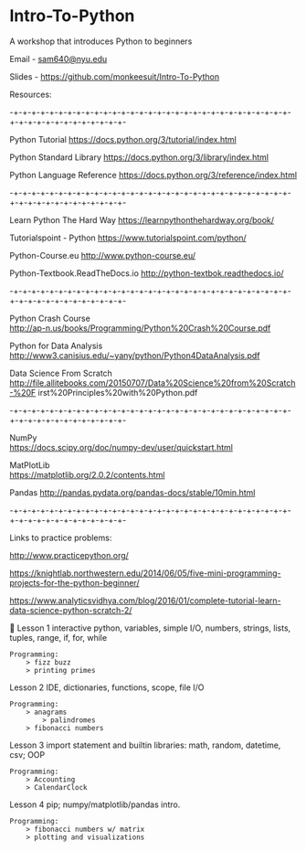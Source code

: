 # Intro-To-Python
A workshop that introduces Python to beginners

Email - sam640@nyu.edu

Slides - https://github.com/monkeesuit/Intro-To-Python

Resources:

-+-+-+-+-+-+-+-+-+-+-+-+-+-+-+-+-+-+-+-+-+-+-+-+-+-+-+-+-+-+-+-+-+-+-+-+-+-+-+-+-+-+-+-+-

Python Tutorial				https://docs.python.org/3/tutorial/index.html 

Python Standard Library			https://docs.python.org/3/library/index.html 

Python Language Reference			https://docs.python.org/3/reference/index.html 

-+-+-+-+-+-+-+-+-+-+-+-+-+-+-+-+-+-+-+-+-+-+-+-+-+-+-+-+-+-+-+-+-+-+-+-+-+-+-+-+-+-+-+-+-

Learn Python The Hard Way			https://learnpythonthehardway.org/book/ 

Tutorialspoint - Python			https://www.tutorialspoint.com/python/

Python-Course.eu				http://www.python-course.eu/

Python-Textbook.ReadTheDocs.io		http://python-textbok.readthedocs.io/

-+-+-+-+-+-+-+-+-+-+-+-+-+-+-+-+-+-+-+-+-+-+-+-+-+-+-+-+-+-+-+-+-+-+-+-+-+-+-+-+-+-+-+-+-

Python Crash Course				
http://ap-n.us/books/Programming/Python%20Crash%20Course.pdf

Python for Data Analysis
http://www3.canisius.edu/~yany/python/Python4DataAnalysis.pdf

Data Science From Scratch
http://file.allitebooks.com/20150707/Data%20Science%20from%20Scratch-%20F
irst%20Principles%20with%20Python.pdf

-+-+-+-+-+-+-+-+-+-+-+-+-+-+-+-+-+-+-+-+-+-+-+-+-+-+-+-+-+-+-+-+-+-+-+-+-+-+-+-+-+-+-+-+-

NumPy					
https://docs.scipy.org/doc/numpy-dev/user/quickstart.html

MatPlotLib					
https://matplotlib.org/2.0.2/contents.html

Pandas
http://pandas.pydata.org/pandas-docs/stable/10min.html
	
-+-+-+-+-+-+-+-+-+-+-+-+-+-+-+-+-+-+-+-+-+-+-+-+-+-+-+-+-+-+-+-+-+-+-+-+-+-+-+-+-+-+-+-+-

Links to practice problems:

http://www.practicepython.org/

https://knightlab.northwestern.edu/2014/06/05/five-mini-programming-projects-for-the-python-beginner/

https://www.analyticsvidhya.com/blog/2016/01/complete-tutorial-learn-data-science-python-scratch-2/




Lesson 1
interactive python, variables, simple I/O, numbers, strings, lists, tuples, range, if, for, while

	Programming:
		> fizz buzz
		> printing primes

Lesson 2
IDE, dictionaries, functions, scope, file I/O

	Programming:
		> anagrams 
    		> palindromes
		> fibonacci numbers 

Lesson 3
import statement and builtin libraries: math, random, datetime, csv; OOP

	Programming:
		> Accounting
		> CalendarClock

Lesson 4
pip; numpy/matplotlib/pandas intro. 
 
	Programming:
		> fibonacci numbers w/ matrix
		> plotting and visualizations
